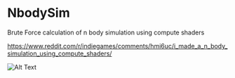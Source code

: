 # NbodySim
Brute Force calculation of n body simulation using compute shaders

https://www.reddit.com/r/indiegames/comments/hmi6uc/i_made_a_n_body_simulation_using_compute_shaders/

![Alt Text](https://i.imgur.com/nRMQ3XZ.gifv)
